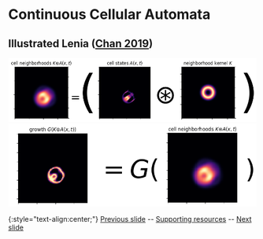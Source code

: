 # Continuous Cellular Automata 
## Illustrated Lenia ([Chan 2019](https://www.complex-systems.com/abstracts/v28_i03_a01/))

<div align="center">
  <img src="https://raw.githubusercontent.com/riveSunder/fractal_persistence/master/docs/assets/neighborhood_equals.png" width=512 alt="illustrated neighborhood convolution">
  <br>
  <img src="https://raw.githubusercontent.com/riveSunder/fractal_persistence/master/docs/assets/dgriddt_equals_g_neighborhood.png" width=512 alt="Illustrated Lenia update">
</div>


{:style="text-align:center;"}
[Previous slide](https://rivesunder.github.io/fractal_persistence/al24_slide_001) -- [Supporting resources](https://rivesunder.github.io/fractal_persistence) -- [Next slide](https://rivesunder.github.io/fractal_persistence/al24_slide_002a)
